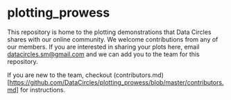 # plotting_prowess
This repository is home to the plotting demonstrations that Data Circles shares with our online community. 
We welcome contributions from any of our members. If you are interested in sharing your plots here, email datacircles.sm@gmail.com and we can add you to the team for this repository.

If you are new to the team, checkout (contributors.md)[https://github.com/DataCircles/plotting_prowess/blob/master/contributors.md] for instructions. 

